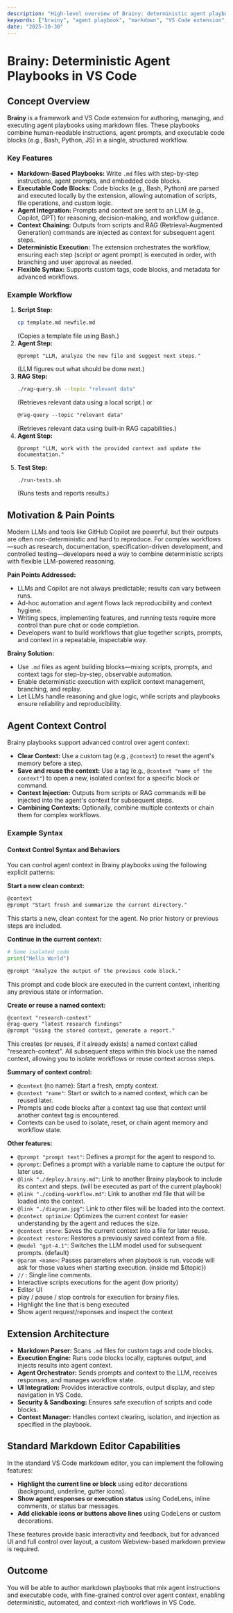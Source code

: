 ```yaml
---
description: "High-level overview of Brainy: deterministic agent playbooks and VS Code extension. Includes agent context control features."
keywords: ["brainy", "agent playbook", "markdown", "VS Code extension", "context control", "automation", "LLM", "scripts"]
date: "2025-10-30"
---
```


# Brainy: Deterministic Agent Playbooks in VS Code

## Concept Overview

**Brainy** is a framework and VS Code extension for authoring, managing, and executing agent playbooks using markdown files. These playbooks combine human-readable instructions, agent prompts, and executable code blocks (e.g., Bash, Python, JS) in a single, structured workflow.

### Key Features
- **Markdown-Based Playbooks:** Write `.md` files with step-by-step instructions, agent prompts, and embedded code blocks.
- **Executable Code Blocks:** Code blocks (e.g., Bash, Python) are parsed and executed locally by the extension, allowing automation of scripts, file operations, and custom logic.
- **Agent Integration:** Prompts and context are sent to an LLM (e.g., Copilot, GPT) for reasoning, decision-making, and workflow guidance.
- **Context Chaining:** Outputs from scripts and RAG (Retrieval-Augmented Generation) commands are injected as context for subsequent agent steps.
- **Deterministic Execution:** The extension orchestrates the workflow, ensuring each step (script or agent prompt) is executed in order, with branching and user approval as needed.
- **Flexible Syntax:** Supports custom tags, code blocks, and metadata for advanced workflows.

### Example Workflow
1. **Script Step:**
   ```bash
   cp template.md newfile.md
   ```
   (Copies a template file using Bash.)
2. **Agent Step:**
   ```
   @prompt "LLM, analyze the new file and suggest next steps."
   ```
   (LLM figures out what should be done next.)
3. **RAG Step:**
   ```bash
   ./rag-query.sh --topic "relevant data"
   ```
   (Retrieves relevant data using a local script.)
   or
   ```markdown
   @rag-query --topic "relevant data"
   ```
   (Retrieves relevant data using built-in RAG capabilities.)
4. **Agent Step:**
   ```
   @prompt "LLM, work with the provided context and update the documentation."
   ```
5. **Test Step:**
   ```bash
   ./run-tests.sh
   ```
   (Runs tests and reports results.)

## Motivation & Pain Points

Modern LLMs and tools like GitHub Copilot are powerful, but their outputs are often non-deterministic and hard to reproduce. For complex workflows—such as research, documentation, specification-driven development, and controlled testing—developers need a way to combine deterministic scripts with flexible LLM-powered reasoning.

**Pain Points Addressed:**
- LLMs and Copilot are not always predictable; results can vary between runs.
- Ad-hoc automation and agent flows lack reproducibility and context hygiene.
- Writing specs, implementing features, and running tests require more control than pure chat or code completion.
- Developers want to build workflows that glue together scripts, prompts, and context in a repeatable, inspectable way.

**Brainy Solution:**
- Use `.md` files as agent building blocks—mixing scripts, prompts, and context tags for step-by-step, observable automation.
- Enable deterministic execution with explicit context management, branching, and replay.
- Let LLMs handle reasoning and glue logic, while scripts and playbooks ensure reliability and reproducibility.

## Agent Context Control

Brainy playbooks support advanced control over agent context:
- **Clear Context:** Use a custom tag (e.g., `@context`) to reset the agent's memory before a step.
- **Save and reuse the context:** Use a tag (e.g., `@context "name of the context"`) to open a new, isolated context for a specific block or command.
- **Context Injection:** Outputs from scripts or RAG commands will be injected into the agent's context for subsequent steps.
- **Combining Contexts:** Optionally, combine multiple contexts or chain them for complex workflows.

### Example Syntax

#### Context Control Syntax and Behaviors

You can control agent context in Brainy playbooks using the following explicit patterns:

**Start a new clean context:**
```markdown
@context
@prompt "Start fresh and summarize the current directory."
```
This starts a new, clean context for the agent. No prior history or previous steps are included.

**Continue in the current context:**
```python
# Some isolated code
print("Hello World")
```
```markdown
@prompt "Analyze the output of the previous code block."
```
This prompt and code block are executed in the current context, inheriting any previous state or information.

**Create or reuse a named context:**
```markdown
@context "research-context"
@rag-query "latest research findings"
@prompt "Using the stored context, generate a report."
```
This creates (or reuses, if it already exists) a named context called "research-context". All subsequent steps within this block use the named context, allowing you to isolate workflows or reuse context across steps.

**Summary of context control:**
- `@context` (no name): Start a fresh, empty context.
- `@context "name"`: Start or switch to a named context, which can be reused later.
- Prompts and code blocks after a context tag use that context until another context tag is encountered.
- Contexts can be used to isolate, reset, or chain agent memory and workflow state.

**Other features:**
- `@prompt "prompt text"`: Defines a prompt for the agent to respond to.
- `@prompt`: Defines a prompt with a variable name to capture the output for later use.
- `@link "./deploy.brainy.md"`: Link to another Brainy playbook to include its context and steps. (will be executed as part of the current playbook)
- `@link "./coding-workflow.md"`: Link to another md file that will be loaded into the context.
- `@link "./diagram.jpg"`: Link to other files will be loaded into the context.
- `@context optimize`: Optimizes the current context for easier understanding by the agent and reduces the size.
- `@context store`: Saves the current context into a file for later reuse.
- `@context restore`: Restores a previously saved context from a file.
- `@model "gpt-4.1"`: Switches the LLM model used for subsequent prompts. (default)
- `@param <name>`: Passes parameters when playbook is run. vscode will ask for those values when starting execution. (inside md ${topic})
- `//` : Single line comments.
- Interactive scripts executions for the agent (low priority)
- Editor UI
 - play / pause / stop controls for execution for brainy files.
 - Highlight the line that is beng executed
 - Show agent request/reponses and inspect the context

## Extension Architecture
- **Markdown Parser:** Scans `.md` files for custom tags and code blocks.
- **Execution Engine:** Runs code blocks locally, captures output, and injects results into agent context.
- **Agent Orchestrator:** Sends prompts and context to the LLM, receives responses, and manages workflow state.
- **UI Integration:** Provides interactive controls, output display, and step navigation in VS Code.
- **Security & Sandboxing:** Ensures safe execution of scripts and code blocks.
- **Context Manager:** Handles context clearing, isolation, and injection as specified in the playbook.

## Standard Markdown Editor Capabilities

In the standard VS Code markdown editor, you can implement the following features:

- **Highlight the current line or block** using editor decorations (background, underline, gutter icons).
- **Show agent responses or execution status** using CodeLens, inline comments, or status bar messages.
- **Add clickable icons or buttons above lines** using CodeLens or custom decorations.

These features provide basic interactivity and feedback, but for advanced UI and full control over layout, a custom Webview-based markdown preview is required.

## Outcome
You will be able to author markdown playbooks that mix agent instructions and executable code, with fine-grained control over agent context, enabling deterministic, automated, and context-rich workflows in VS Code.